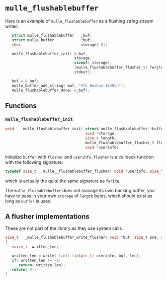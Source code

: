 

# `mulle_flushablebuffer`

Here is an example of `mulle_flushablebuffer` as a flushing string stream writer:

``` c
   struct mulle_flushablebuffer   _buf;
   struct mulle_buffer            *buf;
   char                           storage[ 8];

   mulle_flushablebuffer_init( &_buf,
                               storage,
                               sizeof( storage),
                               (mulle_flushablebuffer_flusher_t) fwrite,
                               stdout);

   buf = &_buf;
   mulle_buffer_add_string( buf, "VfL Bochum 1848\n");
   mulle_flushablebuffer_done( &_buf);
```


## Functions

### `mulle_flushablebuffer_init`


``` c
void    mulle_flushablebuffer_init( struct mulle_flushablebuffer *buffer,
                                    void *storage,
                                    size_t length,
                                    mulle_flushablebuffer_flusher_t flusher,
                                    void *userinfo)
```

Initialize `buffer` with `flusher` and `userinfo`. `flusher` is a callback
function with the following signature:

``` c
typedef size_t   mulle__flushablebuffer_flusher( void *userinfo, size_t len, size_t, void *buffer);
```

which is actually the quite the same signature as `fwrite`.

The `mulle_flushablebuffer` does not manage its own backing buffer, you have to
pass in your own `storage` of `length` bytes, which should exist as long as
`buffer` is used.



## A flusher implementations

These are not part of the library as they use system calls.

``` c
size_t   _mulle_flushablebuffer_write_flusher( void *buf, size_t one, size_t len, void *userinfo)
{
   ssize_t  written_len;

   written_len = write( (int) (intptr_t) userinfo, buf, len);
   if( written_len != -1)
      return( written_len);
   return( 0);
}
```



